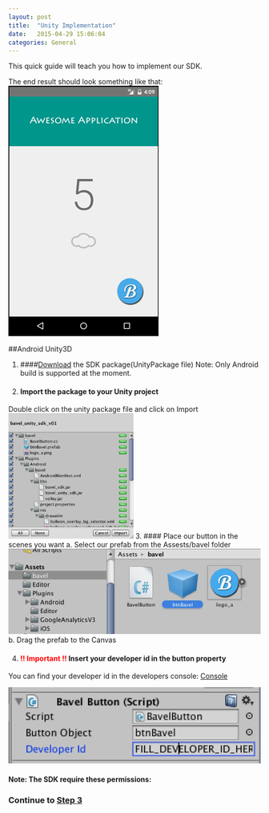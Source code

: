 ```yaml
---
layout: post
title:  "Unity Implementation"
date:   2015-04-29 15:06:04
categories: General
---
```


This quick guide will teach you how to implement our SDK.

The end result should look something like that:
![Example App](/images/android_mock.gif)


##Android Unity3D
1. ####[Download](http://www.bavel.io/download/unity) the SDK package(UnityPackage file)
Note: Only Android build is supported at the moment.
2. #### Import the package to your Unity project
Double click on the unity package file and click on Import
<img alt="Import" width="250px" height="250px" src="/images/unity_import.png"/>
3. #### Place our button in the scenes you want
  a. Select our prefab from the Assests/bavel folder
  ![Prefab Selection](/images/unity_prefab.png)
  b. Drag the prefab to the Canvas

4. #### <span style="color: red;">!! Important !! </span> Insert your developer id in the button property
  You can find your developer id in the developers console: [Console](http://www.bavel.io/console)

![Button Developer Id](/images/unity_dev_id.png)

#### Note: The SDK require these permissions:
<script src="https://gist.github.com/chenb67/2b4afc88791aa3d5db63.js"></script>

### Continue to [Step 3](/getting-started/#step-3)
